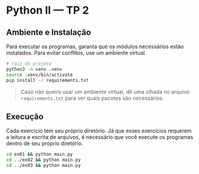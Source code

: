 # Python II — TP 2

## Ambiente e Instalação

Para executar os programas, garanta que os módulos necessários estão instalados.
Para evitar conflitos, use um ambiente virtual.

```sh
# raiz do projeto
python3 -m venv .venv
source .venv/bin/activate
pip install -r requirements.txt
```

> Caso não queira usar um ambiente virtual, dê uma olhada no arquivo
> `requirements.txt` para ver quais pacotes são necessários.

## Execução

Cada exercício tem seu próprio diretório. Já que esses exercícios requerem a
leitura e escrita de arquivos, é necessário que você execute os programas dentro
de seu próprio diretório.

```sh
cd ex01 && python main.py
cd ../ex02 && python main.py
cd ../ex03 && python main.py
```
